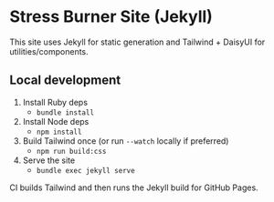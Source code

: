 # Stress Burner Site (Jekyll)

This site uses Jekyll for static generation and Tailwind + DaisyUI for utilities/components.

## Local development

1. Install Ruby deps
   - `bundle install`
2. Install Node deps
   - `npm install`
3. Build Tailwind once (or run `--watch` locally if preferred)
   - `npm run build:css`
4. Serve the site
   - `bundle exec jekyll serve`

CI builds Tailwind and then runs the Jekyll build for GitHub Pages.
